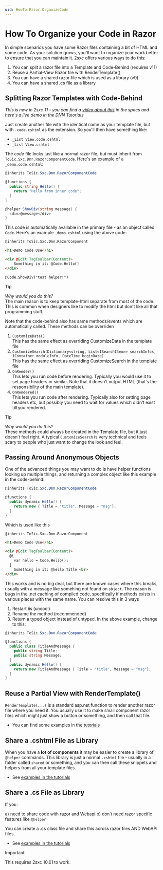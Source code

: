 ```yaml
---
uid: HowTo.Razor.OrganizeCode
---
```

# How To Organize your Code in Razor

In simple scenarios you have some Razor files containing a bit of HTML and some code. As your solution grows, you'll want to organize your work better to ensure that you can maintain it. 2sxc offers various ways to do this:

1. You can split a razor file into a Template and Code-Behind (requires v11)
1. Reuse a Partial-View Razor file with RenderTemplate()
1. You can have a shared razor file which is used as a library (v9)
1. You can have a shared .cs file as a library

## Splitting Razor Templates with Code-Behind

_This is new in 2sxc 11 - you can find a [video about this](xref:Specs.Cms.Templates.RazorCodeBehind) in the specs and [here's a live demo in the DNN Tutorials](https://2sxc.org/dnn-tutorials/en/razor/reuse410/page)_

Just create another file with the identical name as your template file, but with `.code.cshtml` as the extension. So you'll then have something like:

* `_List View.code.cshtml`
* `_List View.cshtml`

The _code_ file looks just like a normal razor file, but must inherit from `ToSic.Sxc.Dnn.RazorComponentCode`. Here's an example of a `_demo.code.cshtml`: 

```cs
@inherits ToSic.Sxc.Dnn.RazorComponentCode

@functions {
  public string Hello() {
    return "Hello from inner code";
  }
}

@helper ShowDiv(string message) {
  <div>@message</div>
}
```

This code is automatically available in the primary file - as an object called `Code`. Here's an example `_demo.cshtml` using the above code:

```html
@inherits ToSic.Sxc.Dnn.RazorComponent

<h1>Demo Code Use</h1>

<div @Edit.TagToolbar(Content)>
    Something in it: @Code.Hello()
</div>

@Code.ShowDiv("test helper!")
```

> [!TIP]
> _Why would you do this?_  
> The main reason is to keep template-html separate from most of the code. 
> This is common when designers like to modify the html but don't like all that programming stuff. 

Note that the code-behind also has same methods/events which are automatically called. These methods can be overriden

1. `CustomizeData()`  
  This has the same effect as overriding CustomizeData in the template file
1. `CustomizeSearch(Dictionary<string, List<ISearchItem>> searchInfos, IContainer moduleInfo,
            DateTime beginDate)`  
              This has the same effect as overriding CustomizeSearch in the template file
1. `OnRender()`  
  This lets you run code before rendering. Typically you would use it to set page headers or similar. Note that it doesn't output HTML (that's the responsibility of the main template). 
1. `OnRendered()`  
  This lets you run code after rendering. Typically also for setting page headers etc, but possibly you need to wait for values which didn't exist till you rendered. 


> [!TIP]
> _Why would you do this?_  
> These methods could always be created in the Template file, but it just doesn't feel right.
> A typical `CustomizeSearch` is very technical and feels scary to people who just want to change the look and feel. 


## Passing Around Anonymous Objects

One of the advanced things you may want to do is have helper functions looking up multiple things, and returning a complex object like this example in the code-behind:

```cs
@inherits ToSic.Sxc.Dnn.RazorComponentCode

@functions {
  public dynamic Hello() {
    return new { Title = "title", Message = "msg"};
  }
}
```

Which is used like this

```html
@inherits ToSic.Sxc.Dnn.RazorComponent

<h1>Demo Code Use</h1>

<div @Edit.TagToolbar(Content)>
  @{
    var hello = Code.Hello();
  }
    Something in it: @hello.Title <br>
</div>
```

This works and is no big deal, but there are known cases where this breaks, usually with a message like somehing not found on `object`. The reason is bugs in the .net caching of compiled code, specifically if methods exists in various places with the same name. You can resolve this in 3 ways

1. Restart iis (uncool)
1. Rename the method (recommended)
1. Return a typed object instead of untyped. In the above example, change to this:

```cs
@inherits ToSic.Sxc.Dnn.RazorComponentCode

@functions {
  public class TitleAndMessage {
    public string Title;
    public string Message;
  }
  public dynamic Hello() {
    return new TitleAndMessage { Title = "title", Message = "msg"};
  }
}
```


## Reuse a Partial View with RenderTemplate()

`RenderTemplate(...)` is a standard asp.net function to render another razor file where you need it. You usually use it to make small component razor files which might just show a button or something, and then call that file. 

* You can find some examples in the [tutorials](https://2sxc.org/dnn-tutorials/en/razor/reuse110/page)


## Share a .cshtml File as Library

When you have a **lot of components** it may be easier to create a library of `@helper` commands. This library is just a normal `.cshtml` file - usually in a folder called `shared` or something, and you can then call these snippets and helpers from all your template files. 

* See [examples in the tutorials](https://2sxc.org/dnn-tutorials/en/razor/reuse210/page)


## Share a .cs File as Library

If you:

a) need to share code with razor and Webapi
b) don't need razor specific features like `@helper`

You can create a .cs class file and share this across razor files AND WebAPI files. 

* See [examples in the tutorials](https://2sxc.org/dnn-tutorials/en/razor/reuse320/page)

> [!IMPORTANT]
> This requires 2sxc 10.01 to work. 